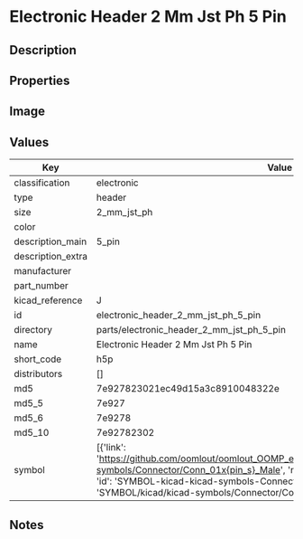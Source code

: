 # Electronic Header 2 Mm Jst Ph 5 Pin

## Description

## Properties


## Image


## Values

| Key | Value |
| --- | --- |
| classification | electronic |
| type | header |
| size | 2_mm_jst_ph |
| color |  |
| description_main | 5_pin |
| description_extra |  |
| manufacturer |  |
| part_number |  |
| kicad_reference | J |
| id | electronic_header_2_mm_jst_ph_5_pin |
| directory | parts/electronic_header_2_mm_jst_ph_5_pin |
| name | Electronic Header 2 Mm Jst Ph 5 Pin |
| short_code | h5p |
| distributors | [] |
| md5 | 7e927823021ec49d15a3c8910048322e |
| md5_5 | 7e927 |
| md5_6 | 7e9278 |
| md5_10 | 7e92782302 |
| symbol | [{'link': 'https://github.com/oomlout/oomlout_OOMP_eda_V2/tree/main/SYMBOL/kicad/kicad-symbols/Connector/Conn_01x{pin_s}_Male', 'name': 'Connector : Conn_01x05_Male', 'id': 'SYMBOL-kicad-kicad-symbols-Connector-Conn_01x05_Male', 'directory': 'SYMBOL/kicad/kicad-symbols/Connector/Conn_01x05_Male/'}] |

## Notes

